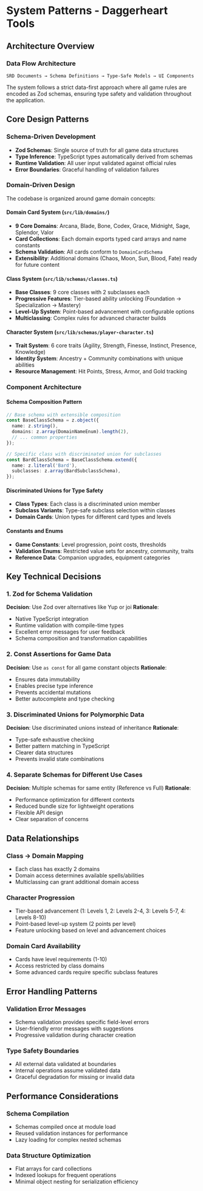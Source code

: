 # System Patterns - Daggerheart Tools

## Architecture Overview

### Data Flow Architecture

```
SRD Documents → Schema Definitions → Type-Safe Models → UI Components
```

The system follows a strict data-first approach where all game rules are encoded as Zod schemas, ensuring type safety and validation throughout the application.

## Core Design Patterns

### Schema-Driven Development

- **Zod Schemas**: Single source of truth for all game data structures
- **Type Inference**: TypeScript types automatically derived from schemas
- **Runtime Validation**: All user input validated against official rules
- **Error Boundaries**: Graceful handling of validation failures

### Domain-Driven Design

The codebase is organized around game domain concepts:

#### Domain Card System (`src/lib/domains/`)

- **9 Core Domains**: Arcana, Blade, Bone, Codex, Grace, Midnight, Sage, Splendor, Valor
- **Card Collections**: Each domain exports typed card arrays and name constants
- **Schema Validation**: All cards conform to `DomainCardSchema`
- **Extensibility**: Additional domains (Chaos, Moon, Sun, Blood, Fate) ready for future content

#### Class System (`src/lib/schemas/classes.ts`)

- **Base Classes**: 9 core classes with 2 subclasses each
- **Progressive Features**: Tier-based ability unlocking (Foundation → Specialization → Mastery)
- **Level-Up System**: Point-based advancement with configurable options
- **Multiclassing**: Complex rules for advanced character builds

#### Character System (`src/lib/schemas/player-character.ts`)

- **Trait System**: 6 core traits (Agility, Strength, Finesse, Instinct, Presence, Knowledge)
- **Identity System**: Ancestry + Community combinations with unique abilities
- **Resource Management**: Hit Points, Stress, Armor, and Gold tracking

### Component Architecture

#### Schema Composition Pattern

```typescript
// Base schema with extensible composition
const BaseClassSchema = z.object({
  name: z.string(),
  domains: z.array(DomainNameEnum).length(2),
  // ... common properties
});

// Specific class with discriminated union for subclasses
const BardClassSchema = BaseClassSchema.extend({
  name: z.literal('Bard'),
  subclasses: z.array(BardSubclassSchema),
});
```

#### Discriminated Unions for Type Safety

- **Class Types**: Each class is a discriminated union member
- **Subclass Variants**: Type-safe subclass selection within classes
- **Domain Cards**: Union types for different card types and levels

#### Constants and Enums

- **Game Constants**: Level progression, point costs, thresholds
- **Validation Enums**: Restricted value sets for ancestry, community, traits
- **Reference Data**: Companion upgrades, equipment categories

## Key Technical Decisions

### 1. Zod for Schema Validation

**Decision**: Use Zod over alternatives like Yup or joi
**Rationale**:

- Native TypeScript integration
- Runtime validation with compile-time types
- Excellent error messages for user feedback
- Schema composition and transformation capabilities

### 2. Const Assertions for Game Data

**Decision**: Use `as const` for all game constant objects
**Rationale**:

- Ensures data immutability
- Enables precise type inference
- Prevents accidental mutations
- Better autocomplete and type checking

### 3. Discriminated Unions for Polymorphic Data

**Decision**: Use discriminated unions instead of inheritance
**Rationale**:

- Type-safe exhaustive checking
- Better pattern matching in TypeScript
- Clearer data structures
- Prevents invalid state combinations

### 4. Separate Schemas for Different Use Cases

**Decision**: Multiple schemas for same entity (Reference vs Full)
**Rationale**:

- Performance optimization for different contexts
- Reduced bundle size for lightweight operations
- Flexible API design
- Clear separation of concerns

## Data Relationships

### Class → Domain Mapping

- Each class has exactly 2 domains
- Domain access determines available spells/abilities
- Multiclassing can grant additional domain access

### Character Progression

- Tier-based advancement (1: Levels 1, 2: Levels 2-4, 3: Levels 5-7, 4: Levels 8-10)
- Point-based level-up system (2 points per level)
- Feature unlocking based on level and advancement choices

### Domain Card Availability

- Cards have level requirements (1-10)
- Access restricted by class domains
- Some advanced cards require specific subclass features

## Error Handling Patterns

### Validation Error Messages

- Schema validation provides specific field-level errors
- User-friendly error messages with suggestions
- Progressive validation during character creation

### Type Safety Boundaries

- All external data validated at boundaries
- Internal operations assume validated data
- Graceful degradation for missing or invalid data

## Performance Considerations

### Schema Compilation

- Schemas compiled once at module load
- Reused validation instances for performance
- Lazy loading for complex nested schemas

### Data Structure Optimization

- Flat arrays for card collections
- Indexed lookups for frequent operations
- Minimal object nesting for serialization efficiency
